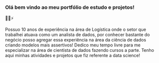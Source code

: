 ### Olá bem vindo ao meu portfólio de estudo e projetos!
👋😄⚡

Possuo 10 anos de experiência na área de Logística onde o setor que trabalhei atuava como um analista de dados, por conhecer bastante do negócio posso agregar essa experiência na área da ciência de dados criando modelos mais assertivos!
Dedico meu tempo livre para me especializar na área de cientista de dados fazendo cursos a parte.
Tenho aqui minhas atividades e projetos que fiz referente a data science!
